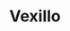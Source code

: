 ---
git: https://github.com/kreativekorp/vexillo
logohandle: kreativekorp_vexillo
sort: vexillo
title: Vexillo
website: https://www.kreativekorp.com/app/vexillo/
---
